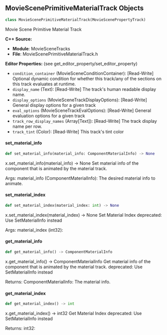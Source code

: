 ## MovieScenePrimitiveMaterialTrack Objects

```python
class MovieScenePrimitiveMaterialTrack(MovieScenePropertyTrack)
```

Movie Scene Primitive Material Track

**C++ Source:**

- **Module**: MovieSceneTracks
- **File**: MovieScenePrimitiveMaterialTrack.h

**Editor Properties:** (see get_editor_property/set_editor_property)

- ``condition_container`` (MovieSceneConditionContainer):  [Read-Write] Optional dynamic condition for whether this track/any of the sections on this track evaluates at runtime.
- ``display_name`` (Text):  [Read-Write] The track's human readable display name.
- ``display_options`` (MovieSceneTrackDisplayOptions):  [Read-Write] General display options for a given track
- ``eval_options`` (MovieSceneTrackEvalOptions):  [Read-Write] General evaluation options for a given track
- ``track_row_display_names`` (Array[Text]):  [Read-Write] The track display name per row.
- ``track_tint`` (Color):  [Read-Write] This track's tint color

<a id="unreal.MovieScenePrimitiveMaterialTrack.set_material_info"></a>

#### set_material_info

```python
def set_material_info(material_info: ComponentMaterialInfo) -> None
```

x.set_material_info(material_info) -> None
Set material info of the component that is animated by the material track.

Args:
    material_info (ComponentMaterialInfo): The desired material info to animate.

<a id="unreal.MovieScenePrimitiveMaterialTrack.set_material_index"></a>

#### set_material_index

```python
def set_material_index(material_index: int) -> None
```

x.set_material_index(material_index) -> None
Set Material Index
deprecated: Use SetMaterialInfo instead

Args:
    material_index (int32):

<a id="unreal.MovieScenePrimitiveMaterialTrack.get_material_info"></a>

#### get_material_info

```python
def get_material_info() -> ComponentMaterialInfo
```

x.get_material_info() -> ComponentMaterialInfo
Get material info of the component that is animated by the material track.
deprecated: Use SetMaterialInfo instead

Returns:
    ComponentMaterialInfo: The material info.

<a id="unreal.MovieScenePrimitiveMaterialTrack.get_material_index"></a>

#### get_material_index

```python
def get_material_index() -> int
```

x.get_material_index() -> int32
Get Material Index
deprecated: Use SetMaterialInfo instead

Returns:
    int32:

<a id="unreal.MovieSceneSkeletalAnimationTrack"></a>